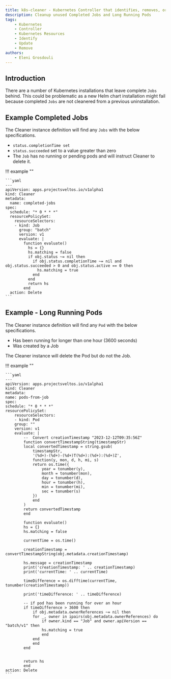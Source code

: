 ```yaml
---
title: k8s-cleaner - Kubernetes Controller that identifies, removes, or updates stale/orphaned or unhealthy resources
description: Cleanup unused Completed Jobs and Long Running Pods
tags:
    - Kubernetes
    - Controller
    - Kubernetes Resources
    - Identify
    - Update
    - Remove
authors:
    - Eleni Grosdouli
---
```


## Introduction

There are a number of Kubernetes installations that leave complete `Jobs` behind. This could be problematic as a new Helm chart installation might fail because completed `Jobs` are not cleanered from a previous uninstallation.

## Example Completed Jobs

The Cleaner instance definition will find any `Jobs` with the below specifications.

- `status.completionTime set`
- `status.succeeded` set to a value greater than zero
- The `Job` has no running or pending pods and will instruct Cleaner to delete it.


!!! example ""

    ```yaml
    ---
	apiVersion: apps.projectsveltos.io/v1alpha1
	kind: Cleaner
	metadata:
	  name: completed-jobs
	spec:
	  schedule: "* 0 * * *"
	  resourcePolicySet:
		resourceSelectors:
		- kind: Job
		  group: "batch"
		  version: v1
		  evaluate: |
			function evaluate()
			  hs = {}
			  hs.matching = false
			  if obj.status ~= nil then
				if obj.status.completionTime ~= nil and obj.status.succeeded > 0 and obj.status.active == 0 then
				  hs.matching = true
				end
			  end
			  return hs
			end
	  action: Delete
    ```

## Example - Long Running Pods

The Cleaner instance definition will find any `Pod` with the below specifications.

- Has been running for longer than one hour (3600 seconds)
- Was created by a Job

The Cleaner instance will delete the Pod but do not the Job.


!!! example ""

    ```yaml
    ---
    apiVersion: apps.projectsveltos.io/v1alpha1
    kind: Cleaner
    metadata:
    name: pods-from-job
    spec:
    schedule: "* 0 * * *"
    resourcePolicySet:
        resourceSelectors:
        - kind: Pod
        group: ""
        version: v1
        evaluate: |
            --  Convert creationTimestamp "2023-12-12T09:35:56Z"
            function convertTimestampString(timestampStr)
            local convertedTimestamp = string.gsub(
                timestampStr,
                '(%d+)-(%d+)-(%d+)T(%d+):(%d+):(%d+)Z',
                function(y, mon, d, h, mi, s)
                return os.time({
                    year = tonumber(y),
                    month = tonumber(mon),
                    day = tonumber(d),
                    hour = tonumber(h),
                    min = tonumber(mi),
                    sec = tonumber(s)
                })
                end
            )
            return convertedTimestamp
            end

            function evaluate()
            hs = {}
            hs.matching = false

            currentTime = os.time()

            creationTimestamp = convertTimestampString(obj.metadata.creationTimestamp)

            hs.message = creationTimestamp
            print('creationTimestamp: ' .. creationTimestamp)
            print('currentTime: ' .. currentTime)

            timeDifference = os.difftime(currentTime, tonumber(creationTimestamp))

            print('timeDifference: ' .. timeDifference)

            -- if pod has been running for over an hour
            if timeDifference > 3600 then
                if obj.metadata.ownerReferences ~= nil then
                for _, owner in ipairs(obj.metadata.ownerReferences) do
                    if owner.kind == "Job" and owner.apiVersion == "batch/v1" then
                    hs.matching = true
                    end
                end
                end
            end


            return hs
            end
    action: Delete
    ```
